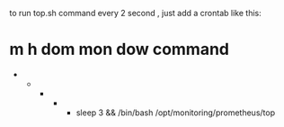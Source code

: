 to run top.sh command every 2 second , just add a crontab like this:

# m h  dom mon dow   command
* * * * * sleep 3 && /bin/bash /opt/monitoring/prometheus/top

